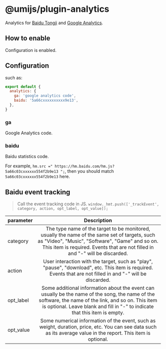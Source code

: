 # @umijs/plugin-analytics


Analytics for [Baidu Tongji](https://tongji.baidu.com/) and [Google Analytics](https://analytics.google.com/analytics/web/).

## How to enable

Configuration is enabled.

## Configuration

such as:

```javascript
export default {
  analytics: {
    ga: 'google analytics code',
    baidu: '5a66cxxxxxxxxxx9e13',
  },
}
```

### ga

Google Analytics code.

### baidu

Baidu statistics code.

For example, `hm.src =" https://hm.baidu.com/hm.js?5a66c03cxxxxxx554f2b9e13 ";`, then you should match `5a66c03cxxxxxx554f2b9e13` here.

## Baidu event tracking

> Call the event tracking code in JS. `window._hmt.push(['_trackEvent', category, action, opt_label, opt_value]);`

| parameter | Description |
| :-- | :-: |
| category | The type name of the target to be monitored, usually the name of the same set of targets, such as "Video", "Music", "Software", "Game" and so on. This item is required. Events that are not filled in and "-" will be discarded.|
| action | User interaction with the target, such as "play", "pause", "download", etc. This item is required. Events that are not filled in and "-" will be discarded.|
| opt_label | Some additional information about the event can usually be the name of the song, the name of the software, the name of the link, and so on. This item is optional. Leave blank and fill in "-" to indicate that this item is empty.|
| opt_value | Some numerical information of the event, such as weight, duration, price, etc. You can see data such as its average value in the report. This item is optional. |
